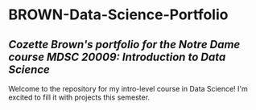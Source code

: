 # BROWN-Data-Science-Portfolio
## *Cozette Brown's portfolio for the Notre Dame course MDSC 20009: Introduction to Data Science*

Welcome to the repository for my intro-level course in Data Science! I'm excited to fill it with projects this semester. 
